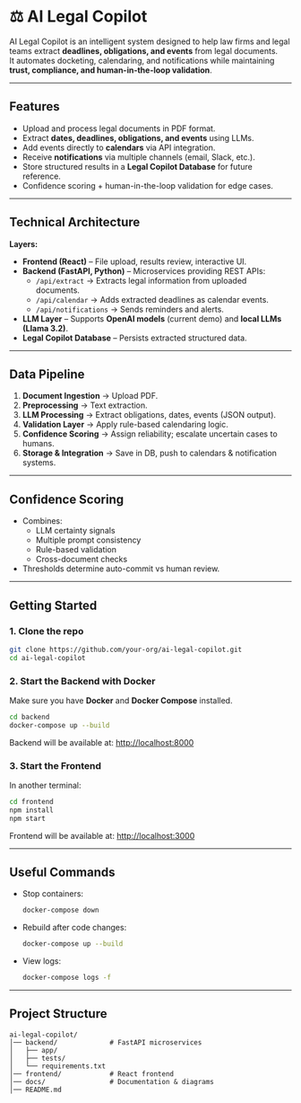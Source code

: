 # ⚖️ AI Legal Copilot

AI Legal Copilot is an intelligent system designed to help law firms and legal teams extract **deadlines, obligations, and events** from legal documents.  
It automates docketing, calendaring, and notifications while maintaining **trust, compliance, and human-in-the-loop validation**.

---

## Features
- Upload and process legal documents in PDF format.
- Extract **dates, deadlines, obligations, and events** using LLMs.
- Add events directly to **calendars** via API integration.
- Receive **notifications** via multiple channels (email, Slack, etc.).
- Store structured results in a **Legal Copilot Database** for future reference.
- Confidence scoring + human-in-the-loop validation for edge cases.

---

## Technical Architecture
**Layers:**
- **Frontend (React)** – File upload, results review, interactive UI.
- **Backend (FastAPI, Python)** – Microservices providing REST APIs:
  - `/api/extract` → Extracts legal information from uploaded documents.
  - `/api/calendar` → Adds extracted deadlines as calendar events.
  - `/api/notifications` → Sends reminders and alerts.
- **LLM Layer** – Supports **OpenAI models** (current demo) and **local LLMs (Llama 3.2)**.
- **Legal Copilot Database** – Persists extracted structured data.

---

## Data Pipeline
1. **Document Ingestion** → Upload PDF.  
2. **Preprocessing** → Text extraction.  
3. **LLM Processing** → Extract obligations, dates, events (JSON output).  
4. **Validation Layer** → Apply rule-based calendaring logic.  
5. **Confidence Scoring** → Assign reliability; escalate uncertain cases to humans.  
6. **Storage & Integration** → Save in DB, push to calendars & notification systems.

---

## Confidence Scoring
- Combines:
  - LLM certainty signals
  - Multiple prompt consistency
  - Rule-based validation
  - Cross-document checks  
- Thresholds determine auto-commit vs human review.

---

## Getting Started

### 1. Clone the repo
```bash
git clone https://github.com/your-org/ai-legal-copilot.git
cd ai-legal-copilot
```

### 2. Start the Backend with Docker
Make sure you have **Docker** and **Docker Compose** installed.

```bash
cd backend
docker-compose up --build
```

Backend will be available at: [http://localhost:8000](http://localhost:8000)

### 3. Start the Frontend
In another terminal:

```bash
cd frontend
npm install
npm start
```

Frontend will be available at: [http://localhost:3000](http://localhost:3000)

---

## Useful Commands
- Stop containers:  
  ```bash
  docker-compose down
  ```
- Rebuild after code changes:  
  ```bash
  docker-compose up --build
  ```
- View logs:  
  ```bash
  docker-compose logs -f
  ```

---

## Project Structure
```
ai-legal-copilot/
│── backend/             # FastAPI microservices
│   ├── app/
│   ├── tests/
│   └── requirements.txt
│── frontend/            # React frontend
│── docs/                # Documentation & diagrams
│── README.md
```
